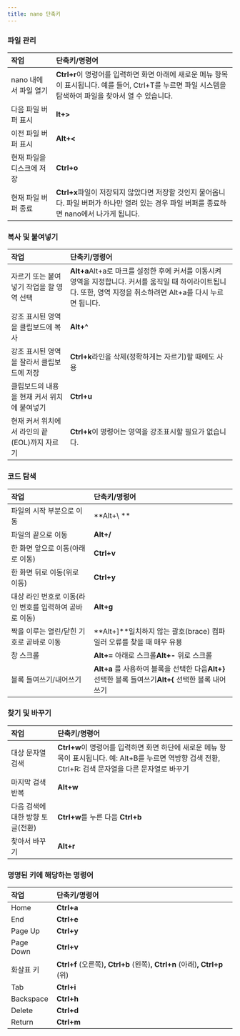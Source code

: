 ```yaml
---
title: nano 단축키
---
```


### 파일 관리

| 작업                      | 단축키/명령어                                                |
| :------------------------ | :----------------------------------------------------------- |
| nano 내에서 파일 열기     | **Ctrl+r**이 명령어를 입력하면 화면 아래에 새로운 메뉴 항목이 표시됩니다. 예를 들어, Ctrl+T를 누르면 파일 시스템을 탐색하여 파일을 찾아서 열 수 있습니다. |
| 다음 파일 버퍼 표시       | **lt+>**                                                     |
| 이전 파일 버퍼 표시       | **Alt+<**                                                    |
| 현재 파일을 디스크에 저장 | **Ctrl+o**                                                   |
| 현재 파일 버퍼 종료       | **Ctrl+x**파일이 저장되지 않았다면 저장할 것인지 물어옵니다. 파일 버퍼가 하나만 열려 있는 경우 파일 버퍼를 종료하면 nano에서 나가게 됩니다. |

### 복사 및 붙여넣기

| 작업                                         | 단축키/명령어                                                |
| :------------------------------------------- | :----------------------------------------------------------- |
| 자르기 또는 붙여넣기 작업을 할 영역 선택     | **Alt+a**Alt+a로 마크를 설정한 후에 커서를 이동시켜 영역을 지정합니다. 커서를 움직일 때 하이라이트됩니다. 또한, 영역 지정을 취소하려면 Alt+a를 다시 누르면 됩니다. |
| 강조 표시된 영역을 클립보드에 복사           | **Alt+^**                                                    |
| 강조 표시된 영역을 잘라서 클립보드에 저장    | **Ctrl+k**라인을 삭제(정확하게는 자르기)할 때에도 사용       |
| 클립보드의 내용을 현재 커서 위치에 붙여넣기  | **Ctrl+u**                                                   |
| 현재 커서 위치에서 라인의 끝(EOL)까지 자르기 | **Ctrl+k**이 명령어는 영역을 강조표시할 필요가 없습니다.     |

### 코드 탐색

| 작업                                                    | 단축키/명령어                                                |
| :------------------------------------------------------ | :----------------------------------------------------------- |
| 파일의 시작 부분으로 이동                               | **Alt+\ **                                                   |
| 파일의 끝으로 이동                                      | **Alt+/**                                                    |
| 한 화면 앞으로 이동(아래로 이동)                        | **Ctrl+v**                                                   |
| 한 화면 뒤로 이동(위로 이동)                            | **Ctrl+y**                                                   |
| 대상 라인 번호로 이동(라인 번호를 입력하여 곧바로 이동) | **Alt+g**                                                    |
| 짝을 이루는 열린/닫힌 기호로 곧바로 이동                | **Alt+]**일치하지 않는 괄호(brace) 컴파일러 오류를 찾을 때 매우 유용 |
| 창 스크롤                                               | **Alt+=** 아래로 스크롤**Alt+-** 위로 스크롤                 |
| 블록 들여쓰기/내어쓰기                                  | **Alt+a** 를 사용하여 블록을 선택한 다음**Alt+}** 선택한 블록 들여쓰기**Alt+{** 선택한 블록 내어쓰기 |

### 찾기 및 바꾸기

| 작업                             | 단축키/명령어                                                |
| :------------------------------- | :----------------------------------------------------------- |
| 대상 문자열 검색                 | **Ctrl+w**이 명령어를 입력하면 화면 하단에 새로운 메뉴 항목이 표시됩니다. 예: Alt+B를 누르면 역방향 검색 전환, Ctrl+R: 검색 문자열을 다른 문자열로 바꾸기 |
| 마지막 검색 반복                 | **Alt+w**                                                    |
| 다음 검색에 대한 방향 토글(전환) | **Ctrl+w**를 누른 다음 **Ctrl+b**                            |
| 찾아서 바꾸기                    | **Alt+r**                                                    |

 

### 명명된 키에 해당하는 명령어

| 작업      | 단축키/명령어                                                |
| :-------- | :----------------------------------------------------------- |
| Home      | **Ctrl+a**                                                   |
| End       | **Ctrl+e**                                                   |
| Page Up   | **Ctrl+y**                                                   |
| Page Down | **Ctrl+v**                                                   |
| 화살표 키 | **Ctrl+f** (오른쪽)**, Ctrl+b** (왼쪽)**, Ctrl+n** (아래)**, Ctrl+p** (위) |
| Tab       | **Ctrl+i**                                                   |
| Backspace | **Ctrl+h**                                                   |
| Delete    | **Ctrl+d**                                                   |
| Return    | **Ctrl+m**                                                   |